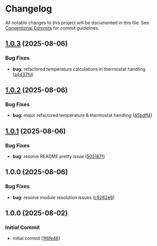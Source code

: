 # Changelog

All notable changes to this project will be documented in this file. See
[Conventional Commits](https://conventionalcommits.org) for commit guidelines.

## [1.0.3](https://github.com/JackieTreeh0rn/homebridge-smartrent/compare/v1.0.2...v1.0.3) (2025-08-06)

### Bug Fixes

* **bug:** refactored temperature calculations in thermostat handling ([a4437fd](https://github.com/JackieTreeh0rn/homebridge-smartrent/commit/a4437fd8283b7f8e3fbf5a92a1b37690e6602043))

## [1.0.2](https://github.com/JackieTreeh0rn/homebridge-smartrent/compare/v1.0.1...v1.0.2) (2025-08-06)

### Bug Fixes

* **bug:** major refactored temperature & thermostat handling ([45bdff4](https://github.com/JackieTreeh0rn/homebridge-smartrent/commit/45bdff478a8f5b225a8e10b0d3605d6aa6f6e178))

## [1.0.1](https://github.com/JackieTreeh0rn/homebridge-smartrent/compare/v1.0.0...v1.0.1) (2025-08-06)

### Bug Fixes

* **bug:** resolve README pretty issue ([505187f](https://github.com/JackieTreeh0rn/homebridge-smartrent/commit/505187faa142d1f4306c7e5c286ec75283b462aa))

## 1.0.0 (2025-08-06)

### Bug Fixes

* **bug:** resolve module resolution issues ([c9262e6](https://github.com/JackieTreeh0rn/homebridge-smartrent/commit/c9262e65dd4949cfea4a2aea86f2f4c68d6e97b6))

## 1.0.0 (2025-08-02)


### Initial Commit

* initial commit ([1f6fe46](https://github.com/JackieTreeh0rn/homebridge-smartrent/commit/1f6fe46cad9607f37153fe3908ef8cbd8ef93118))
